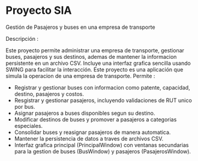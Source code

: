 # Proyecto SIA
Gestión de Pasajeros y buses en una empresa de transporte 

Descripción :

Este proyecto permite administrar una empresa de transporte, gestionar buses, pasajeros y sus destinos, ademas de mantener la informacion persistente en un archivo CSV. Incluye una interfaz grafica sencilla usando SWING para facilitar la interacción.
Este proyecto es una aplicación que simula la operacion de una empresa de transporte. Permite :
* Registrar y gestionar buses con informacion como patente, capacidad, destino, pasajeros y costos.
* Resgistrar y gestionar pasajeros, incluyendo validaciones de RUT unico por bus.
* Asignar pasajeros a buses disponibles segun su destino.
* Modificar destinos de buses y promover a pasajeros a categorias especiales.
* Consolidar buses y reasignar pasajeros de manera automatica.
* Mantener la persistencia de datos a traves de archivos CSV.
* Interfaz grafica principal (PrincipalWindow) con ventanas secundarias para la gestion de buses (BusWindow) y pasajeros (PasajerosWindow).

